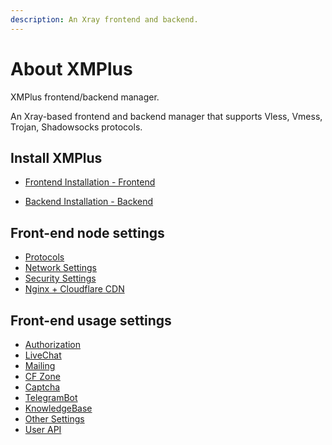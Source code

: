 ```yaml
---
description: An Xray frontend and backend.
---
```


# About XMPlus

XMPlus frontend/backend manager.

An Xray-based frontend and backend manager that supports Vless, Vmess, Trojan, Shadowsocks protocols.

## Install XMPlus

* [Frontend Installation - Frontend](install/aapanel.md)

* [Backend Installation - Backend](install/xmplus.md)

## Front-end node settings

   * [Protocols](servers/protocols.md)
   * [Network Settings](servers/network-settings.md)
   * [Security Settings](servers/security-settings.md)
   * [Nginx + Cloudflare CDN](servers/cdn.md)

## Front-end usage settings

   * [Authorization](usage/license.md)
   * [LiveChat](usage/livechat.md)
   * [Mailing](usage/google.md)
   * [CF Zone](usage/zone.md)
   * [Captcha](usage/captcha.md)
   * [TelegramBot](usage/telegram.md)
   * [KnowledgeBase](usage/knowledgebase.md)
   * [Other Settings](usage/basic.md)
   * [User API](usage/api.md)